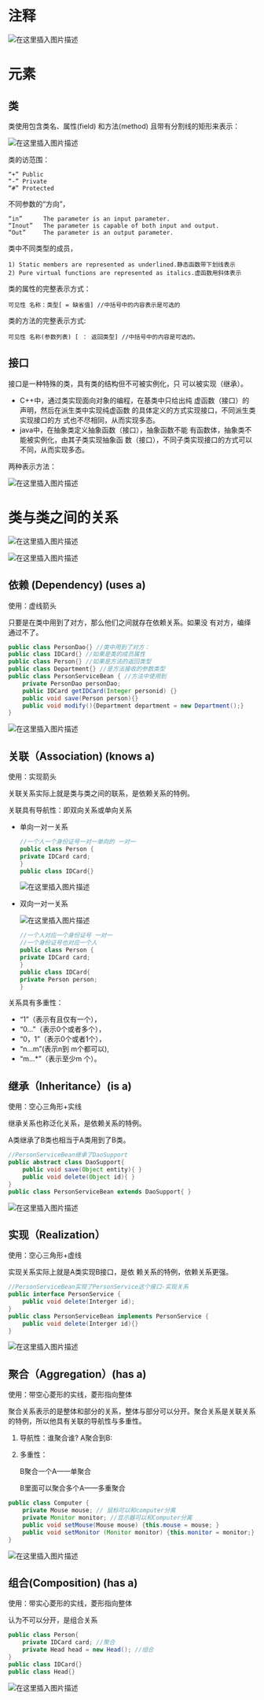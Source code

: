 # 注释

![在这里插入图片描述](E:\personal\CSLibrary\05_项目管理\Uml\imgs\20200310215045212.png)

# 元素

## 类

类使用包含类名、属性(field) 和方法(method) 且带有分割线的矩形来表示：

![在这里插入图片描述](E:\personal\CSLibrary\05_项目管理\Uml\imgs\20200310215207878.png)

类的访范围：

```
“+” Public
“-” Private
“#” Protected
```

不同参数的“方向”，

```text
“in”      The parameter is an input parameter.
“Inout”   The parameter is capable of both input and output.
“Out”     The parameter is an output parameter.
```

类中不同类型的成员，

```text
1) Static members are represented as underlined.静态函数带下划线表示
2) Pure virtual functions are represented as italics.虚函数用斜体表示
```

类的属性的完整表示方式：

```
可见性 名称：类型[ = 缺省值] //中括号中的内容表示是可选的
```

类的方法的完整表示方式:

```
可见性 名称(参数列表) [ ： 返回类型] //中括号中的内容是可选的。
```

## 接口

接口是一种特殊的类，具有类的结构但不可被实例化，只 可以被实现（继承）。

- C++中，通过类实现面向对象的编程，在基类中只给出纯 虚函数（接口）的声明，然后在派生类中实现纯虚函数 的具体定义的方式实现接口，不同派生类实现接口的方 式也不尽相同，从而实现多态。
- java中，在抽象类定义抽象函数（接口），抽象函数不能 有函数体，抽象类不能被实例化，由其子类实现抽象函 数（接口），不同子类实现接口的方式可以不同，从而实现多态。

两种表示方法：

![在这里插入图片描述](E:\personal\CSLibrary\05_项目管理\Uml\imgs\watermark,type_ZmFuZ3poZW5naGVpdGk,shadow_10,text_aHR0cHM6Ly9ibG9nLmNzZG4ubmV0L2N4eHg3,size_16,color_FFFFFF,t_70)

# 类与类之间的关系

![在这里插入图片描述](E:\personal\CSLibrary\05_项目管理\Uml\imgs\27)

![在这里插入图片描述](E:\personal\CSLibrary\05_项目管理\Uml\imgs\28)

## 依赖 (Dependency) (uses a)

使用：虚线箭头

只要是在类中用到了对方，那么他们之间就存在依赖关系。如果没 有对方，编绎通过不了。

```java
public class PersonDao{} //类中用到了对方：
public class IDCard{} //如果是类的成员属性
public class Person{} //如果是方法的返回类型
public class Department{} //是方法接收的参数类型
public class PersonServiceBean { //方法中使用到
	private PersonDao personDao;
	public IDCard getIDCard(Integer personid) {}
	public void save(Person person){}
	public void modify(){Department department = new Department();}
}
```



![在这里插入图片描述](E:\personal\CSLibrary\05_项目管理\Uml\imgs\24)

## 关联（Association) (knows a)

使用：实现箭头

关联关系实际上就是类与类之间的联系，是依赖关系的特例。

关联具有导航性：即双向关系或单向关系

- 单向一对一关系

  ```java
  //一个人一个身份证号一对一单向的 一对一
  public class Person {
  private IDCard card;
  }
  public class IDCard{}
  ```

  ![在这里插入图片描述](E:\personal\CSLibrary\05_项目管理\Uml\imgs\20200310224744487.png)

- 双向一对一关系

  ![在这里插入图片描述](E:\personal\CSLibrary\05_项目管理\Uml\imgs\20200310224807949.png)

  ```java
  //一个人对应一个身份证号 一对一
  //一个身份证号也对应一个人
  public class Person {
  private IDCard card;
  }
  public class IDCard{
  private Person person;
  }
  ```

关系具有多重性：

- “1”（表示有且仅有一个），
- “0…”（表示0个或者多个），
- “0，1”（表示0个或者1个），
- “n…m”(表示n到 m个都可以),
- “m…*”（表示至少m 个）。

## 继承（Inheritance）(is a)

使用：空心三角形+实线

继承关系也称泛化关系，是依赖关系的特例。

A类继承了B类也相当于A类用到了B类。

```java
//PersonServiceBean继承了DaoSupport
public abstract class DaoSupport{
	public void save(Object entity){ }
	public void delete(Object id){ }
}
public class PersonServiceBean extends DaoSupport{ }
```

![在这里插入图片描述](E:\personal\CSLibrary\05_项目管理\Uml\imgs\20200310224449682.png)

## 实现（Realization）

使用：空心三角形+虚线

实现关系实际上就是A类实现B接口，是依 赖关系的特例，依赖关系更强。

```java
//PersonServiceBean实现了PersonService这个接口-实现关系
public interface PersonService {
	public void delete(Interger id);
}
public class PersonServiceBean implements PersonService {
	public void delete(Interger id){}
}
```

![在这里插入图片描述](E:\personal\CSLibrary\05_项目管理\Uml\imgs\20200310224523938.png)

## 聚合（Aggregation）(has a)

使用：带空心菱形的实线，菱形指向整体

聚合关系表示的是整体和部分的关系，整体与部分可以分开。聚合关系是关联关系的特例，所以他具有关联的导航性与多重性。

1. 导航性：谁聚合谁? A聚合到B:

2. 多重性：

   B聚合一个A——单聚合

   B里面可以聚合多个A——多重聚合

```java
public class Computer {
	private Mouse mouse; // 鼠标可以和computer分离
	private Monitor monitor; //显示器可以和Computer分离
	public void setMouse(Mouse mouse) {this.mouse = mouse; }
	public void setMonitor (Monitor monitor) {this.monitor = monitor;}
}
```



![在这里插入图片描述](E:\personal\CSLibrary\05_项目管理\Uml\imgs\25)

## 组合(Composition) (has a)

使用：带实心菱形的实线，菱形指向整体

认为不可以分开，是组合关系

```java
public class Person{
	private IDCard card; //聚合
	private Head head = new Head(); //组合
}
public class IDCard{}
public class Head{}
```

![在这里插入图片描述](E:\personal\CSLibrary\05_项目管理\Uml\imgs\26)

